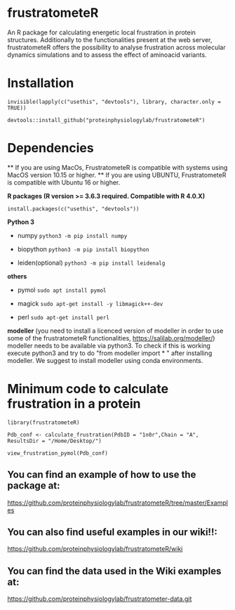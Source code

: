 # frustratometeR
An R package for calculating energetic local frustration in protein structures. Additionally to the functionalities present at the web server, frustratometeR offers the possibility to analyse frustration across molecular dynamics simulations and to assess the effect of aminoacid variants.

# Installation 

`invisible(lapply(c("usethis", "devtools"), library, character.only = TRUE))`

`devtools::install_github("proteinphysiologylab/frustratometeR")`

# Dependencies
** If you are using MacOs, FrustratometeR is compatible with systems using MacOS version 10.15 or higher.
** If you are using UBUNTU, FrustratometeR is compatible with Ubuntu 16 or higher.


**R packages (R version >= 3.6.3 required. Compatible with R 4.0.X)**

`install.packages(c("usethis", "devtools"))`

**Python 3**

* numpy 
`python3 -m pip install numpy`

* biopython
`python3 -m pip install biopython`

* leiden(optional)
`python3 -m pip install leidenalg`

**others**

* pymol
`sudo apt install pymol`

* magick
`sudo apt-get install -y libmagick++-dev`

* perl
`sudo apt-get install perl`

**modeller**
(you need to install a licenced version of modeller in order to use some of the frustratometeR functionalities, https://salilab.org/modeller/)
modeller needs to be available via python3. To check if this is working execute python3 and try to do "from modeller import * " after installing modeller. We suggest to install modeller using conda environments. 

# Minimum code to calculate frustration in a protein
`library(frustratometeR)`

`Pdb_conf <- calculate_frustration(PdbID = "1n0r",Chain = "A",  ResultsDir = "/Home/Desktop/")`

`view_frustration_pymol(Pdb_conf)`

## **You can find an example of how to use the package at:**

https://github.com/proteinphysiologylab/frustratometeR/tree/master/Examples

## **You can also find useful examples in our wiki!!:**

https://github.com/proteinphysiologylab/frustratometeR/wiki

## **You can find the data used in the Wiki examples at:**

https://github.com/proteinphysiologylab/frustratometer-data.git
